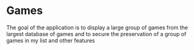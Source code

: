 # Games
The goal of the application is to display a large group of games from the largest database of games and to secure the preservation of a group of games in my list and other features
